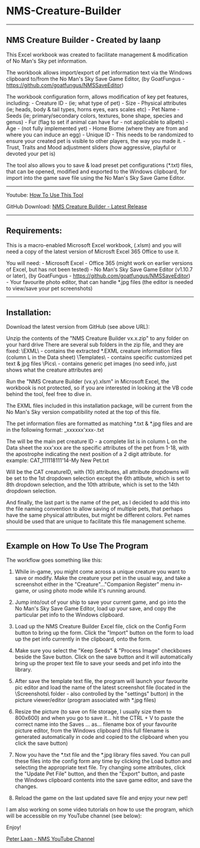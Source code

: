 # NMS-Creature-Builder
--------------------------------------------------------------------------------------------
NMS Creature Builder - Created by laanp
--------------------------------------------------------------------------------------------
This Excel workbook was created to facilitate management & modification of No Man's Sky pet
information.

The workbook allows import/export of pet information text via the Windows clipboard to/from 
the No Man's Sky Save Game Editor, (by GoatFungus - https://github.com/goatfungus/NMSSaveEditor) 

The workbook configuration form, allows modification of key pet features, including:
	- Creature ID  - (ie; what type of pet)
	- Size
	- Physical attributes (ie; heads, body & tail types, horns eyes, ears scales etc)
	- Pet Name
	- Seeds (ie; primary/secondary colors, textures, bone shape, species and genus) 
	- Fur (flag to set if animal can have fur - not applicable to allpets)
	- Age - (not fully implemented yet)
	- Home Biome (where they are from and where you can induce an egg)
	- Unique ID - This needs to be randomized to ensure your created pet is visible to 
		      other players, the way you made it.
	- Trust, Traits and Mood adjustment sliders (how aggressive, playful or devoted your pet is)

The tool also allows you to save & load preset pet configurations (*.txt) files, that can be opened,
modified and exported to the Windows clipboard, for import into the game save file using the
No Man's Sky Save Game Editor.

--------------------------------------------------------------------------------------------
Youtube: [How To Use This Tool](https://youtu.be/imNyf0Twseg?si=1q4KYMkeIb0O9D_t) 

GitHub Download: [NMS Creature Builder - Latest Release](https://github.com/laanp/NMS-Creature-Builder/releases/tag/v1.6)


--------------------------------------------------------------------------------------------
Requirements:
--------------------------------------------------------------------------------------------
This is a macro-enabled Microsoft Excel workbook, (.xlsm) and you will need a copy of the 
latest version of Microsft Excel 365 Office to use it.

You will need:	- Microsoft Excel - Office 365 (might work on earlier versions of Excel, but has not been tested)
		- No Man's Sky Save Game Editor (v1.10.7 or later), (by GoatFungus - https://github.com/goatfungus/NMSSaveEditor) 
		- Your favourite photo editor, that can handle *.jpg files 
		     (the editor is needed to view/save your pet screenshots)   		


--------------------------------------------------------------------------------------------
Installation:
--------------------------------------------------------------------------------------------
Download the latest version from GitHub (see above URL): 

Unzip the contents of the "NMS Creature Builder vx.x.zip" to any folder on your hard drive
There are several sub folders in the zip file, and they are fixed:
		\EXML\		- contains the extracted *.EXML creature information files (column L in the Data sheet)
		\Templates\  	- contains specific customized pet text & jpg files 
		\Pics\		- contains generic pet images (no seed info, just shows what the creature attributes are)


Run the "NMS Creature Builder (vx.y).xlsm" in Microsoft Excel, the workbook is not protected, so if you are interested in 
looking at the VB code behind the tool, feel free to dive in.

The EXML files included in this installation package, will be current from the No Man's Sky version compatibility noted
at the top of this file.

The pet information files are formatted as matching *.txt & *.jpg files and are in the following format:
<creatureID>_xxxxxx'xxx-<pet name>.txt

The <creatureID> will be the main pet creature ID - a complete list is in column L on the Data sheet
the xxx'xxx are the specific attributes of the pet from 1-18, with the apostrophe indicating the next position of a 2 digit 
attribute.   for example:
	CAT_111118111'14-My New Pet.txt

Will be the CAT creatureID, with (10) attributes, all attribute dropdowns will be set to the 1st dropdown selection except 
the 6th attibute, which is set to 8th dropdown selection, and the 10th attribute, which is set to the 14th dropdown selection. 

And finally, the last part is the name of the pet, as I decided to add this into the file naming convention to allow 
saving of multiple pets, that perhaps have the same physical attributes, but might be different colors.  Pet names should
be used that are unique to facilitate this file management scheme.


--------------------------------------------------------------------------------------------
Example on How To Use The Program
--------------------------------------------------------------------------------------------
The workflow goes something like this:

1. While in-game, you might come across a unique creature you want to save or modify.  Make the creature your pet in the
   usual way, and take a screenshot either in the "Creature"..."Companion Register" menu in-game, or using photo mode
   while it's running around.

2. Jump into/out of your ship to save your current game, and go into the No Man's Sky Save Game Editor, load up your save,
   and copy the particular pet info to the Windows clipboard. 

3. Load up the NMS Creature Builder Excel file, click on the Config Form button to bring up the form.  Click the "Import"
   button on the form to load up the pet info currently in the clipboard, onto the form.

4. Make sure you select the "Keep Seeds" & "Process Image" checkboxes beside the Save button.  Click on the save button and it will automatically 
   bring up the proper text file to save your seeds and pet info into the library.

5. After save the template text file, the program will launch your favourite pic editor and load the name of the latest 
   screenshot file (located in the \Screenshots\ folder - also controlled by the "settings" button) in the picture 
   viewer/editor (program associated with *.jpg files)

5. Resize the picture (to save on file storage, I usually size them to 800x600) and when you go to save it... hit the CTRL + V to paste the correct name into the 
   Saves ... as... filename box of your favourite picture editor, from the Windows clipboard (this full filename
   is generated automatically in code and copied to the clipboard when you click the save button)

6. Now you have the *.txt file and the *.jpg library files saved. You can pull these files into the config form any time
   by clicking the Load button and selecting the appropriate text file.  Try changing some attributes, click the "Update
   Pet File" button, and then the "Export" button, and paste the Windows clipboard contents into the save game editor, and
   save the changes. 
   
7. Reload the game on the last updated save file and enjoy your new pet! 

I am also working on some video tutorials on how to use the program, which will be accessible on my YouTube channel (see below):


Enjoy!

[Peter Laan - NMS YouTube Channel](https://www.youtube.com/c/PeterLaan)


